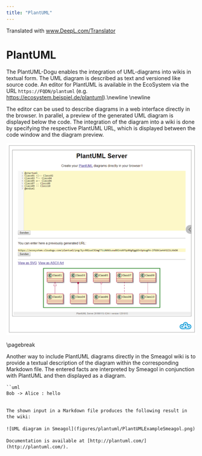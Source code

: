 ```yaml
---
title: "PlantUML"
---
```


Translated with www.DeepL.com/Translator

# PlantUML
The PlantUML-Dogu enables the integration of UML-diagrams into wikis in textual form. The UML diagram is described as text and versioned like source code. An editor for PlantUML is available in the EcoSystem via the URL `https://FQDN/plantuml` (e.g. https://ecosystem.beispiel.de/plantuml).\newline
\newline

The editor can be used to describe diagrams in a web interface directly in the browser. In parallel, a preview of the generated UML diagram is displayed below the code. The integration of the diagram into a wiki is done by specifying the respective PlantUML URL, which is displayed between the code window and the diagram preview.

![The web interface of the PlantUML editor](figures/plantuml/PlantUMLEditor.png)

\pagebreak

Another way to include PlantUML diagrams directly in the Smeagol wiki is to provide a textual description of the diagram within the corresponding Markdown file. The entered facts are interpreted by Smeagol in conjunction with PlantUML and then displayed as a diagram.

```
``uml
Bob -> Alice : hello
```
```

The shown input in a Markdown file produces the following result in the wiki:

![UML diagram in Smeagol](figures/plantuml/PlantUMLExampleSmeagol.png)

Documentation is available at [http://plantuml.com/](http://plantuml.com/).
